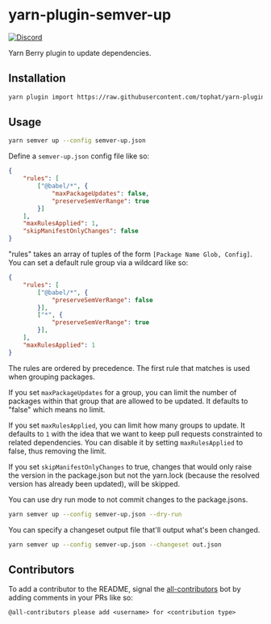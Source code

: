 # yarn-plugin-semver-up

[![Discord](https://img.shields.io/discord/809577721751142410)](https://discord.gg/YhK3GFcZrk)

Yarn Berry plugin to update dependencies.

## Installation

```sh
yarn plugin import https://raw.githubusercontent.com/tophat/yarn-plugin-semver-up/master/bundles/%40yarnpkg/plugin-semver-up.js
```

## Usage

```sh
yarn semver up --config semver-up.json
```

Define a `semver-up.json` config file like so:

```json
{
    "rules": [
        ["@babel/*", {
            "maxPackageUpdates": false,
            "preserveSemVerRange": true
        }]
    ],
    "maxRulesApplied": 1,
    "skipManifestOnlyChanges": false
}
```

"rules" takes an array of tuples of the form `[Package Name Glob, Config]`. You can set a default rule group via a wildcard like so:

```json
{
    "rules": [
        ["@babel/*", {
            "preserveSemVerRange": false
        }],
        ["*", {
            "preserveSemVerRange": true
        }],
    ],
    "maxRulesApplied": 1
}
```

The rules are ordered by precedence. The first rule that matches is used when grouping packages.

If you set `maxPackageUpdates` for a group, you can limit the number of packages within that group that are allowed to be updated. It defaults to "false" which means no limit.

If you set `maxRulesApplied`, you can limit how many groups to update. It defaults to `1` with the idea that we want to keep pull requests constrainted to related dependencies. You can disable it by setting `maxRulesApplied` to false, thus removing the limit.

If you set `skipManifestOnlyChanges` to true, changes that would only raise the version in the package.json but not the yarn.lock (because the resolved version has already been updated), will be skipped.

You can use dry run mode to not commit changes to the package.jsons.

```sh
yarn semver up --config semver-up.json --dry-run
```

You can specify a changeset output file that'll output what's been changed.

```sh
yarn semver up --config semver-up.json --changeset out.json
```

## Contributors

<!-- ALL-CONTRIBUTORS-LIST:START - Do not remove or modify this section -->
<!-- prettier-ignore-start -->
<!-- markdownlint-disable -->
<!-- markdownlint-restore -->
<!-- prettier-ignore-end -->

<!-- ALL-CONTRIBUTORS-LIST:END -->

To add a contributor to the README, signal the [all-contributors](https://allcontributors.org/) bot by adding comments in your PRs like so:

```
@all-contributors please add <username> for <contribution type>
```
